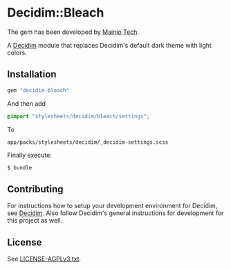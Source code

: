 # Decidim::Bleach

The gem has been developed by [Mainio Tech](https://www.mainiotech.fi/).


A [Decidim](https://github.com/decidim/decidim) module that replaces Decidim's default dark theme with light colors.


## Installation

```ruby
gem "decidim-bleach"
```

And then add

```css
@import "stylesheets/decidim/bleach/settings";
```

To

```
app/packs/stylesheets/decidim/_decidim-settings.scss
```

Finally execute:

```bash
$ bundle
```

## Contributing

For instructions how to setup your development environment for Decidim, see
[Decidim](https://github.com/decidim/decidim). Also follow Decidim's general
instructions for development for this project as well.

## License

See [LICENSE-AGPLv3.txt](LICENSE-AGPLv3.txt).
